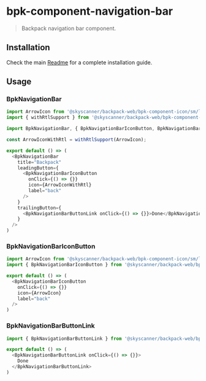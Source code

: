 # bpk-component-navigation-bar

> Backpack navigation bar component.

## Installation

Check the main [Readme](https://github.com/skyscanner/backpack#usage) for a complete installation guide.

## Usage

### BpkNavigationBar

```js
import ArrowIcon from '@skyscanner/backpack-web/bpk-component-icon/sm/long-arrow-left';
import { withRtlSupport } from '@skyscanner/backpack-web/bpk-component-icon';

import BpkNavigationBar, { BpkNavigationBarIconButton, BpkNavigationBarButtonLink } from '@skyscanner/backpack-web/bpk-component-navigation-bar';

const ArrowIconWithRtl = withRtlSupport(ArrowIcon);

export default () => (
  <BpkNavigationBar
    title="Backpack"
    leadingButton={
      <BpkNavigationBarIconButton
        onClick={() => {}}
        icon={ArrowIconWithRtl}
        label="back"
      />
    }
    trailingButton={
      <BpkNavigationBarButtonLink onClick={() => {}}>Done</BpkNavigationBarButtonLink>
    }
  />
)
```

### BpkNavigationBarIconButton

```js
import ArrowIcon from '@skyscanner/backpack-web/bpk-component-icon/sm/long-arrow-left';
import { BpkNavigationBarIconButton } from '@skyscanner/backpack-web/bpk-component-navigation-bar';

export default () => (
  <BpkNavigationBarIconButton
    onClick={() => {}}
    icon={ArrowIcon}
    label="back"
  />
)
```

### BpkNavigationBarButtonLink

```js
import { BpkNavigationBarButtonLink } from '@skyscanner/backpack-web/bpk-component-navigation-bar';

export default () => (
  <BpkNavigationBarButtonLink onClick={() => {}}>
    Done
  </BpkNavigationBarButtonLink>
)
```